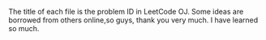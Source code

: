 The title of each file is the problem ID in LeetCode OJ.
Some ideas are borrowed from others online,so guys, thank you very much. I have learned so much.
